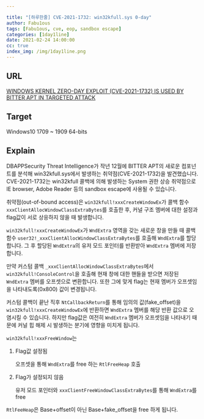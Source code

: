 ```yaml
---

title: "[하루한줄] CVE-2021-1732: win32kfull.sys 0-day"
author: Fabu1ous
tags: [Fabu1ous, cve, eop, sandbox escape]
categories: [1day1line]
date: 2021-02-24 14:00:00
cc: true
index_img: /img/1day1line.png
---
```




## **URL**

[WINDOWS KERNEL ZERO-DAY EXPLOIT (CVE-2021-1732) IS USED BY BITTER APT IN TARGETED ATTACK](https://ti.dbappsecurity.com.cn/blog/index.php/2021/02/10/windows-kernel-zero-day-exploit-is-used-by-bitter-apt-in-targeted-attack/)



## **Target**

Windows10 1709 ~ 1909 64-bits



## **Explain**

DBAPPSecurity Threat Intelligence가 작년 12월에 BITTER APT의 새로운 컴포넌트를 분석해 win32kfull.sys에서 발생하는 취약점(CVE-2021-1732)을 발견했습니다. CVE-2021-1732는 win32kfull 콜백에 의해 발생하는 System 권한 상승 취약점으로 IE browser, Adobe Reader 등의 sandbox escape에 사용될 수 있습니다.

취약점(out-of-bound access)은 `win32kfull!xxxCreateWindowEx`가 콜백 함수 `xxxClientAllocWindowClassExtraBytes`를 호출한 후, 커널 구조 멤버에 대한 설정과 flag값이 서로 상응하지 않을 때 발생합니다.

`win32kfull!xxxCreateWindowEx`가 `WndExtra` 영역을 갖는 새로운 창을 만들 때 콜백 함수 `user32!_xxxClientAllocWindowClassExtraBytes`를 호출해 `WndExtra`를 할당합니다. 그 후 할당된 `WndExtra`의 유저 모드 포인터를 반환받아 `WndExtra` 멤버에 저장합니다.

만약 커스텀 콜백 `_xxxClientAllocWindowClassExtraBytes`에서 `win32kfull!ConsoleControl`을 호출해 현재 창에 대한 핸들을 받으면 저장된 `WndExtra` 멤버를 오프셋으로 변환합니다. 또한 그에 맞게 flag는 현재 멤버가 오프셋임을 나타내도록(0x800) 값이 변경됩니다.

커스텀 콜백이 끝난 직후 `NtCallbackReturn`를 통해 임의의 값(fake_offset)을  `win32kfull!xxxCreateWindowEx`에 반환하면 `WndExtra` 멤버를  해당 반환 값으로 오염시킬 수 있습니다. 하지만 flag값은 여전히 `WndExtra` 멤버가 오프셋임을 나타내기 때문에 커널 힙 해제 시 발생하는 분기에 영향을 미치게 됩니다.

`win32kfull!xxxFreeWindow`는

1. Flag값 설정됨

   오프셋을 통해 `WndExtra`를 free 하는 `RtlFreeHeap` 호출

2. Flag가 설정되지 않음

   유저 모드 포인터와 `xxxClientFreeWindowClassExtraBytes`를 통해 `WndExtra`를 free

`RtlFeeHeap`은 Base+offset이 아닌 Base+fake_offset을 free 하게 됩니다.